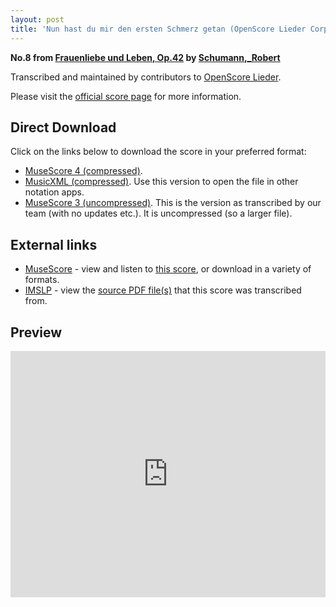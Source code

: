 ```yaml
---
layout: post
title: 'Nun hast du mir den ersten Schmerz getan (OpenScore Lieder Corpus)'
---
```


__No.8 from [Frauenliebe und Leben, Op.42](https://fourscoreandmore.org/openscore/lieder/Schumann%2C_Robert/Frauenliebe_und_Leben%2C_Op.42/) by [Schumann,_Robert](https://fourscoreandmore.org/openscore/lieder/Schumann%2C_Robert)__

Transcribed and maintained by contributors to [OpenScore Lieder].

Please visit the [official score page] for more information.

[official score page]: https://musescore.com/openscore-lieder-corpus/scores/4978501
[OpenScore Lieder]: https://musescore.com/openscore-lieder-corpus

## Direct Download

Click on the links below to download the score in your preferred format:
- [MuseScore 4 (compressed)](https://fourscoreandmore.org/openscore/lieder/Schumann%2C_Robert/Frauenliebe_und_Leben%2C_Op.42/8_Nun_hast_du_mir_den_ersten_Schmerz_getan.mscz).
- [MusicXML (compressed)](https://fourscoreandmore.org/openscore/lieder/Schumann%2C_Robert/Frauenliebe_und_Leben%2C_Op.42/8_Nun_hast_du_mir_den_ersten_Schmerz_getan.mxl). Use this version to open the file in other notation apps.
- [MuseScore 3 (uncompressed)](https://raw.githubusercontent.com/OpenScore/Lieder/refs/heads/main/scores/Schumann%2C_Robert/Frauenliebe_und_Leben%2C_Op.42/8_Nun_hast_du_mir_den_ersten_Schmerz_getan/lc4978501.mscx). This is the version as transcribed by our team (with no updates etc.). It is uncompressed (so a larger file).

## External links

- [MuseScore] - view and listen to [this score][MuseScore], or download in a variety of formats.
- [IMSLP] - view the [source PDF file(s)][IMSLP] that this score was transcribed from.

[MuseScore]: https://musescore.com/score/4978501
[IMSLP]: https://imslp.org/wiki/Special:ReverseLookup/51733

## Preview

<iframe width="100%" height="394" src="https://musescore.com/openscore-lieder-corpus/scores/4978501/embed" frameborder="0" allowfullscreen allow="autoplay; fullscreen"></iframe>
